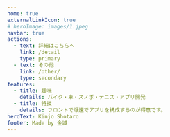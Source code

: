 ```yaml
---
home: true
externalLinkIcon: true
# heroImage: images/1.jpeg
navbar: true
actions:
  - text: 詳細はこちらへ
    link: /detail
    type: primary
  - text: その他
    link: /other/
    type: secondary
features:
  - title: 趣味
    details: バイク・車・スノボ・テニス・アプリ開発
  - title: 特技
    details: フロントで爆速でアプリを構成するのが得意です。
heroText: Kinjo Shotaro
footer: Made by 金城
---
```



<!-- [Guide](./guide/using-vue.md)  
[外部へ飛ぶ](https://github.com/vuepress/vuepress-next)  
VuePress 2 is out :tada: !


```ts{1,6-8}
import { defaultTheme, defineUserConfig } from 'vuepress'

export default defineUserConfig({
  title: 'Hello, VuePress',

  theme: defaultTheme({
    logo: 'https://vuejs.org/images/logo.png',
  }),
})
``` -->
